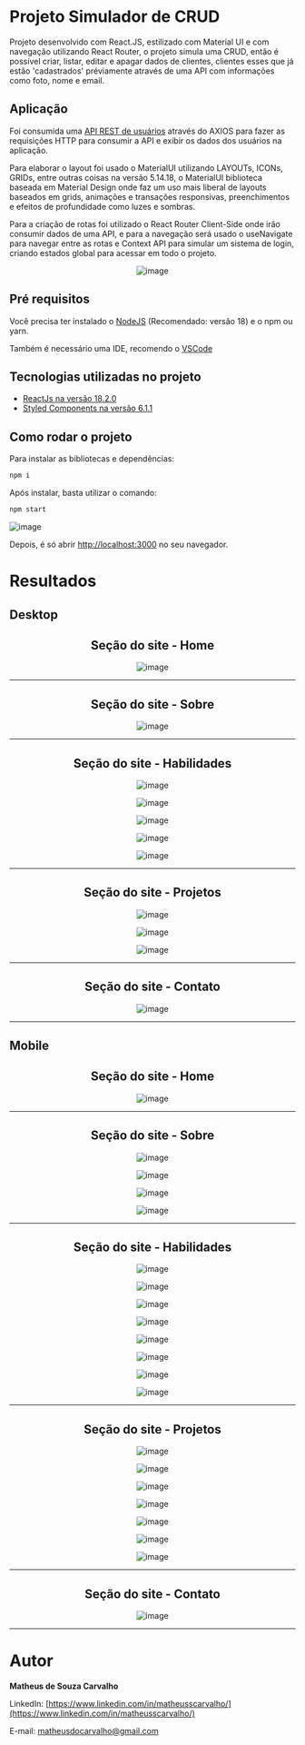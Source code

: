 # Projeto Simulador de CRUD

Projeto desenvolvido com React.JS, estilizado com Material UI e com navegação utilizando React Router, o projeto simula uma CRUD, então é possível criar, listar, editar e apagar dados de clientes, clientes esses que já estão 'cadastrados' préviamente através de uma API com informações como foto, nome e email.

## Aplicação

Foi consumida uma [API REST de usuários](https://reqres.in/api/users)  através do AXIOS para fazer as requisições HTTP para consumir a API e exibir os dados dos usuários na aplicação.

Para elaborar o layout foi usado o MaterialUI utilizando LAYOUTs, ICONs, GRIDs, entre outras coisas na versão 5.14.18, o MaterialUI biblioteca baseada em Material Design onde faz um uso mais liberal de layouts baseados em grids, animações e transações responsivas, preenchimentos e efeitos de profundidade como luzes e sombras.

Para a criação de rotas foi utilizado o React Router Client-Side onde irão consumir dados de uma API, e para a navegação será usado o useNavigate para navegar entre as rotas
e Context API para simular um sistema de login, criando estados global para acessar em todo o projeto.

<div align="center">
  
![image](https://github.com/matheusscarvalho1/portfolio/assets/73304785/491bed84-3a92-42de-9823-4d493db53628)


</div>


## Pré requisitos

Você precisa ter instalado o [NodeJS](https://nodejs.org/) (Recomendado: versão 18) e o npm ou yarn.

Também é necessário uma IDE, recomendo o [VSCode](https://code.visualstudio.com/)

## Tecnologias utilizadas no projeto

- [ReactJs na versão 18.2.0](https://pt-br.legacy.reactjs.org)
- [Styled Components na versão 6.1.1](https://styled-components.com)


## Como rodar o projeto

Para instalar as bibliotecas e dependências:

```bash
npm i
```

Após instalar, basta utilizar o comando:

```bash
npm start
```

![image](https://github.com/matheusscarvalho1/portfolio/assets/73304785/eee57160-c377-46c1-91b5-ac6f4fdc10b7)


Depois, é só abrir [http://localhost:3000](http://localhost:3000) no seu navegador.

# Resultados

## Desktop
<div align="center">
<b><h2>Seção do site - Home</h2></b>

![image](https://github.com/matheusscarvalho1/portfolio/assets/73304785/0d361e60-6a2e-4642-947a-22b221259097)



<hr>
<b><h2>Seção do site - Sobre</h2></b>

![image](https://github.com/matheusscarvalho1/portfolio/assets/73304785/d30b4440-e651-4429-8b19-7b20a3120608)



<hr>
<b><h2>Seção do site - Habilidades</h2></b>

![image](https://github.com/matheusscarvalho1/portfolio/assets/73304785/7ee2cb1b-6a26-4098-815d-8f05459ba3e9)


![image](https://github.com/matheusscarvalho1/portfolio/assets/73304785/de6b2ef9-f40b-465c-a46e-ee322d1f683b)

![image](https://github.com/matheusscarvalho1/portfolio/assets/73304785/b2f75171-932b-4518-adfa-7ef27b2274b7)

![image](https://github.com/matheusscarvalho1/portfolio/assets/73304785/d856d04d-10c2-43fd-8fd5-b186e95b7bb9)

![image](https://github.com/matheusscarvalho1/portfolio/assets/73304785/1f58616b-884c-49c8-bcf7-754e5d12ab46)




<hr>
<b><h2>Seção do site - Projetos</h2></b>

![image](https://github.com/matheusscarvalho1/portfolio/assets/73304785/a9cff1b4-ae27-4e4a-bda4-d4481691191c)

![image](https://github.com/matheusscarvalho1/portfolio/assets/73304785/b399055d-f137-4cb2-8039-9900272b142e)

![image](https://github.com/matheusscarvalho1/portfolio/assets/73304785/04d94fbc-2c79-4390-85d0-f71046045d1b)




<hr>
<b><h2>Seção do site - Contato</h2></b>

![image](https://github.com/matheusscarvalho1/portfolio/assets/73304785/01fa293e-4472-416c-909b-755d1378854f)




<hr>
</div>

## Mobile

<div align="center">
<b><h2>Seção do site - Home</h2></b>

![image](https://github.com/matheusscarvalho1/portfolio/assets/73304785/507c9654-28a2-4922-a392-e3b07fb66f44)


<hr>

<b><h2>Seção do site - Sobre</h2></b>

![image](https://github.com/matheusscarvalho1/portfolio/assets/73304785/cbe6546f-558e-42fd-aea5-88ffc3678044)

![image](https://github.com/matheusscarvalho1/portfolio/assets/73304785/584b01ca-a30f-408f-bf20-711f4db2e7aa)

![image](https://github.com/matheusscarvalho1/portfolio/assets/73304785/7f8ba8b4-b9dd-4e58-9d12-d30bc06b1a3a)

![image](https://github.com/matheusscarvalho1/portfolio/assets/73304785/14a13edf-087a-4d5d-b391-9ac05450bd62)





<hr>
<b><h2>Seção do site - Habilidades</h2></b>

![image](https://github.com/matheusscarvalho1/portfolio/assets/73304785/ebe7043c-f316-47b6-970c-4143e736aec2)

![image](https://github.com/matheusscarvalho1/portfolio/assets/73304785/4781da31-f1dd-43b5-a8d9-6c4e374b81cd)

![image](https://github.com/matheusscarvalho1/portfolio/assets/73304785/f4ba5cfa-f62e-48a2-9551-b00fc86cff2a)

![image](https://github.com/matheusscarvalho1/portfolio/assets/73304785/f08b911b-7a41-403d-8450-08f153b95bc3)

![image](https://github.com/matheusscarvalho1/portfolio/assets/73304785/418934bf-3bde-43ef-95ce-08d087550c36)

![image](https://github.com/matheusscarvalho1/portfolio/assets/73304785/d020c7fe-15bd-4c5f-9f89-0d3184010e71)

![image](https://github.com/matheusscarvalho1/portfolio/assets/73304785/9f5fa7f5-d1bd-4eb0-8128-1bff1b7c307b)

![image](https://github.com/matheusscarvalho1/portfolio/assets/73304785/9f62b66d-e4d2-4009-89a1-1474cadf6259)


<hr>
<b><h2>Seção do site - Projetos</h2></b>

![image](https://github.com/matheusscarvalho1/portfolio/assets/73304785/6fcf4005-01a2-490f-b5d1-24c718d367dc)

![image](https://github.com/matheusscarvalho1/portfolio/assets/73304785/af72eea4-271c-4a36-80f1-860370bae6d4)

![image](https://github.com/matheusscarvalho1/portfolio/assets/73304785/8c2b921b-ecdc-4401-86ed-d707a8304e19)

![image](https://github.com/matheusscarvalho1/portfolio/assets/73304785/42047ccf-62f3-4ed2-903c-48acaa6134c0)

![image](https://github.com/matheusscarvalho1/portfolio/assets/73304785/b8169b40-ecb2-4183-b4bb-c7ac20b3e4c5)

![image](https://github.com/matheusscarvalho1/portfolio/assets/73304785/abcabe19-ceb6-4b3e-9a8f-9f62164c3fba)

![image](https://github.com/matheusscarvalho1/portfolio/assets/73304785/5a211148-8b80-46da-b8f7-d9666ff6e7ce)



<hr>
<b><h2>Seção do site - Contato</h2></b>

![image](https://github.com/matheusscarvalho1/portfolio/assets/73304785/2b1d4ee8-adaa-4ce8-92e4-62002e868ed7)



<hr>

</div>


# Autor

<b>Matheus de Souza Carvalho</b>

LinkedIn:
[https://www.linkedin.com/in/matheusscarvalho/](https://www.linkedin.com/in/matheusscarvalho/)

E-mail:
matheusdocarvalho@gmail.com




